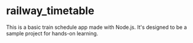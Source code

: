 # railway_timetable
This is a basic train schedule app made with Node.js. It's designed to be a sample project for hands-on learning.
